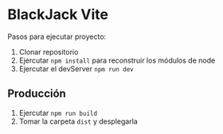 # BlackJack Vite

Pasos para ejecutar proyecto:

1. Clonar repositorio
2. Ejercutar ```npm install``` para reconstruir los módulos de node
3. Ejercutar el devServer ```npm run dev```

## Producción
1. Ejercutar ```npm run build```
2. Tomar la carpeta ```dist``` y desplegarla